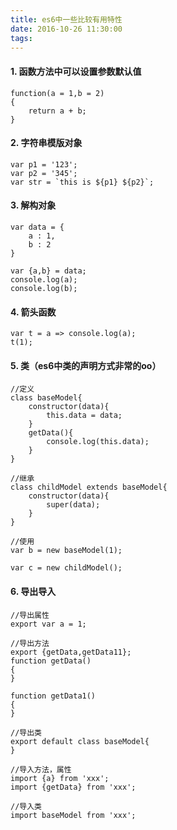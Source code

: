 ```yaml
---
title: es6中一些比较有用特性
date: 2016-10-26 11:30:00
tags:
---
```


#### 1. 函数方法中可以设置参数默认值

```
function(a = 1,b = 2)
{
    return a + b;
}
```

#### 2. 字符串模版对象
```
var p1 = '123';
var p2 = '345';
var str = `this is ${p1} ${p2}`;
```

#### 3. 解构对象
```
var data = {
    a : 1,
    b : 2
}

var {a,b} = data;
console.log(a);
console.log(b);
```

#### 4. 箭头函数
```
var t = a => console.log(a);
t(1);
```

#### 5. 类（es6中类的声明方式非常的oo）
```
//定义
class baseModel{
    constructor(data){
        this.data = data;
    }
    getData(){
        console.log(this.data);
    }
}

//继承
class childModel extends baseModel{
    constructor(data){
        super(data);
    }
}

//使用
var b = new baseModel(1);

var c = new childModel();
```

#### 6. 导出导入
```
//导出属性
export var a = 1;

//导出方法
export {getData,getData11};
function getData()
{
}

function getData1()
{
}

//导出类
export default class baseModel{
}

//导入方法，属性
import {a} from 'xxx';
import {getData} from 'xxx';

//导入类
import baseModel from 'xxx';
```


